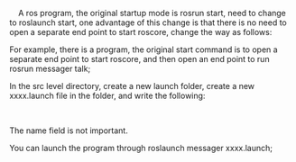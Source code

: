      A ros program, the original startup mode is rosrun start, need to change to roslaunch start, one advantage of this change is that there is no need to open a separate end point to start roscore, change the way as follows: 

 For example, there is a program, the original start command is to open a separate end point to start roscore, and then open an end point to run rosrun messager talk;  

 In the src level directory, create a new launch folder, create a new xxxx.launch file in the folder, and write the following: 

  <launch> 

   <node pkg="messager" type="talk" name="messager1" output="screen" >    </node> 

  </launch> 

  The name field is not important. 

  You can launch the program through roslaunch messager xxxx.launch; 

